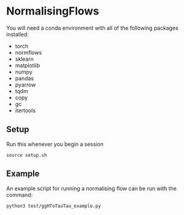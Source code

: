 # NormalisingFlows

You will need a conda environment with all of the following packages installed:
- torch
- normflows
- sklearn
- matplotlib
- numpy
- pandas
- pyarrow
- tqdm
- copy
- gc
- itertools

## Setup
Run this whenever you begin a session
```
source setup.sh
```

## Example
An example script for running a normalising flow can be run with the command:
```
python3 test/ggHToTauTau_example.py
```
